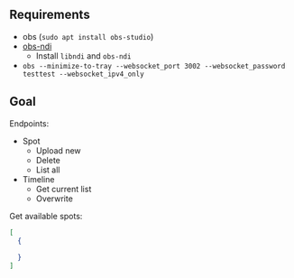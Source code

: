 ## Requirements

- obs (`sudo apt install obs-studio`)
- [obs-ndi](https://github.com/obs-ndi/obs-ndi/releases)
  - Install `libndi` and `obs-ndi`
- `obs --minimize-to-tray --websocket_port 3002 --websocket_password testtest --websocket_ipv4_only`

## Goal

Endpoints:

- Spot
  - Upload new
  - Delete
  - List all
- Timeline
  - Get current list
  - Overwrite

Get available spots:

```json
[
  {
    
  }
]
```

```json
```
